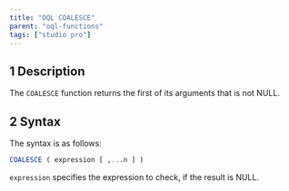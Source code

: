 ```yaml
---
title: "OQL COALESCE"
parent: "oql-functions"
tags: ["studio pro"]
---
```


## 1 Description

The `COALESCE` function returns the first of its arguments that is not NULL.

## 2 Syntax

The syntax is as follows:

```sql
COALESCE ( expression [ ,...n ] )
```

`expression` specifies the expression to check, if the result is NULL.
